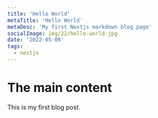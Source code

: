 ```yaml
---
title: 'Hello World'
metaTitle: 'Hello World'
metaDesc: 'My first Nextjs markdown blog page'
socialImage: img/22/hello-world.jpg
date: '2022-05-09'
tags:
  - nextjs
---
```


# The main content
This is my first blog post.